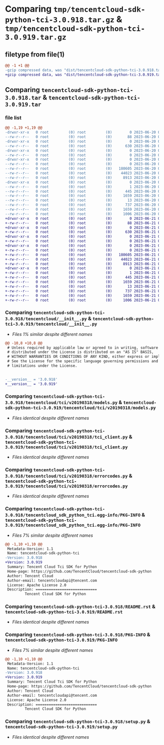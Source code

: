 # Comparing `tmp/tencentcloud-sdk-python-tci-3.0.918.tar.gz` & `tmp/tencentcloud-sdk-python-tci-3.0.919.tar.gz`

## filetype from file(1)

```diff
@@ -1 +1 @@
-gzip compressed data, was "dist/tencentcloud-sdk-python-tci-3.0.918.tar", last modified: Tue Jun 20 02:49:06 2023, max compression
+gzip compressed data, was "dist/tencentcloud-sdk-python-tci-3.0.919.tar", last modified: Wed Jun 21 00:37:10 2023, max compression
```

## Comparing `tencentcloud-sdk-python-tci-3.0.918.tar` & `tencentcloud-sdk-python-tci-3.0.919.tar`

### file list

```diff
@@ -1,19 +1,19 @@
-drwxr-xr-x   0 root         (0) root         (0)        0 2023-06-20 02:49:06.000000 tencentcloud-sdk-python-tci-3.0.918/
--rw-r--r--   0 root         (0) root         (0)       88 2023-06-20 02:49:06.000000 tencentcloud-sdk-python-tci-3.0.918/setup.cfg
-drwxr-xr-x   0 root         (0) root         (0)        0 2023-06-20 02:49:06.000000 tencentcloud-sdk-python-tci-3.0.918/tencentcloud/
--rw-r--r--   0 root         (0) root         (0)      630 2023-06-20 02:49:06.000000 tencentcloud-sdk-python-tci-3.0.918/tencentcloud/__init__.py
-drwxr-xr-x   0 root         (0) root         (0)        0 2023-06-20 02:49:06.000000 tencentcloud-sdk-python-tci-3.0.918/tencentcloud/tci/
--rw-r--r--   0 root         (0) root         (0)        0 2023-06-20 02:49:06.000000 tencentcloud-sdk-python-tci-3.0.918/tencentcloud/tci/__init__.py
-drwxr-xr-x   0 root         (0) root         (0)        0 2023-06-20 02:49:06.000000 tencentcloud-sdk-python-tci-3.0.918/tencentcloud/tci/v20190318/
--rw-r--r--   0 root         (0) root         (0)        0 2023-06-20 02:49:06.000000 tencentcloud-sdk-python-tci-3.0.918/tencentcloud/tci/v20190318/__init__.py
--rw-r--r--   0 root         (0) root         (0)   180605 2023-06-20 02:49:06.000000 tencentcloud-sdk-python-tci-3.0.918/tencentcloud/tci/v20190318/models.py
--rw-r--r--   0 root         (0) root         (0)    44023 2023-06-20 02:49:06.000000 tencentcloud-sdk-python-tci-3.0.918/tencentcloud/tci/v20190318/tci_client.py
--rw-r--r--   0 root         (0) root         (0)     8913 2023-06-20 02:49:06.000000 tencentcloud-sdk-python-tci-3.0.918/tencentcloud/tci/v20190318/errorcodes.py
-drwxr-xr-x   0 root         (0) root         (0)        0 2023-06-20 02:49:06.000000 tencentcloud-sdk-python-tci-3.0.918/tencentcloud_sdk_python_tci.egg-info/
--rw-r--r--   0 root         (0) root         (0)        1 2023-06-20 02:49:06.000000 tencentcloud-sdk-python-tci-3.0.918/tencentcloud_sdk_python_tci.egg-info/dependency_links.txt
--rw-r--r--   0 root         (0) root         (0)      445 2023-06-20 02:49:06.000000 tencentcloud-sdk-python-tci-3.0.918/tencentcloud_sdk_python_tci.egg-info/SOURCES.txt
--rw-r--r--   0 root         (0) root         (0)     1659 2023-06-20 02:49:06.000000 tencentcloud-sdk-python-tci-3.0.918/tencentcloud_sdk_python_tci.egg-info/PKG-INFO
--rw-r--r--   0 root         (0) root         (0)       13 2023-06-20 02:49:06.000000 tencentcloud-sdk-python-tci-3.0.918/tencentcloud_sdk_python_tci.egg-info/top_level.txt
--rw-r--r--   0 root         (0) root         (0)      737 2023-06-20 02:49:06.000000 tencentcloud-sdk-python-tci-3.0.918/README.rst
--rw-r--r--   0 root         (0) root         (0)     1659 2023-06-20 02:49:06.000000 tencentcloud-sdk-python-tci-3.0.918/PKG-INFO
--rw-r--r--   0 root         (0) root         (0)     1006 2023-06-20 02:49:06.000000 tencentcloud-sdk-python-tci-3.0.918/setup.py
+drwxr-xr-x   0 root         (0) root         (0)        0 2023-06-21 00:37:10.000000 tencentcloud-sdk-python-tci-3.0.919/
+-rw-r--r--   0 root         (0) root         (0)       88 2023-06-21 00:37:10.000000 tencentcloud-sdk-python-tci-3.0.919/setup.cfg
+drwxr-xr-x   0 root         (0) root         (0)        0 2023-06-21 00:37:10.000000 tencentcloud-sdk-python-tci-3.0.919/tencentcloud/
+-rw-r--r--   0 root         (0) root         (0)      630 2023-06-21 00:37:10.000000 tencentcloud-sdk-python-tci-3.0.919/tencentcloud/__init__.py
+drwxr-xr-x   0 root         (0) root         (0)        0 2023-06-21 00:37:10.000000 tencentcloud-sdk-python-tci-3.0.919/tencentcloud/tci/
+-rw-r--r--   0 root         (0) root         (0)        0 2023-06-21 00:37:10.000000 tencentcloud-sdk-python-tci-3.0.919/tencentcloud/tci/__init__.py
+drwxr-xr-x   0 root         (0) root         (0)        0 2023-06-21 00:37:10.000000 tencentcloud-sdk-python-tci-3.0.919/tencentcloud/tci/v20190318/
+-rw-r--r--   0 root         (0) root         (0)        0 2023-06-21 00:37:10.000000 tencentcloud-sdk-python-tci-3.0.919/tencentcloud/tci/v20190318/__init__.py
+-rw-r--r--   0 root         (0) root         (0)   180605 2023-06-21 00:37:10.000000 tencentcloud-sdk-python-tci-3.0.919/tencentcloud/tci/v20190318/models.py
+-rw-r--r--   0 root         (0) root         (0)    44023 2023-06-21 00:37:10.000000 tencentcloud-sdk-python-tci-3.0.919/tencentcloud/tci/v20190318/tci_client.py
+-rw-r--r--   0 root         (0) root         (0)     8913 2023-06-21 00:37:10.000000 tencentcloud-sdk-python-tci-3.0.919/tencentcloud/tci/v20190318/errorcodes.py
+drwxr-xr-x   0 root         (0) root         (0)        0 2023-06-21 00:37:10.000000 tencentcloud-sdk-python-tci-3.0.919/tencentcloud_sdk_python_tci.egg-info/
+-rw-r--r--   0 root         (0) root         (0)        1 2023-06-21 00:37:10.000000 tencentcloud-sdk-python-tci-3.0.919/tencentcloud_sdk_python_tci.egg-info/dependency_links.txt
+-rw-r--r--   0 root         (0) root         (0)      445 2023-06-21 00:37:10.000000 tencentcloud-sdk-python-tci-3.0.919/tencentcloud_sdk_python_tci.egg-info/SOURCES.txt
+-rw-r--r--   0 root         (0) root         (0)     1659 2023-06-21 00:37:10.000000 tencentcloud-sdk-python-tci-3.0.919/tencentcloud_sdk_python_tci.egg-info/PKG-INFO
+-rw-r--r--   0 root         (0) root         (0)       13 2023-06-21 00:37:10.000000 tencentcloud-sdk-python-tci-3.0.919/tencentcloud_sdk_python_tci.egg-info/top_level.txt
+-rw-r--r--   0 root         (0) root         (0)      737 2023-06-21 00:37:10.000000 tencentcloud-sdk-python-tci-3.0.919/README.rst
+-rw-r--r--   0 root         (0) root         (0)     1659 2023-06-21 00:37:10.000000 tencentcloud-sdk-python-tci-3.0.919/PKG-INFO
+-rw-r--r--   0 root         (0) root         (0)     1006 2023-06-21 00:37:10.000000 tencentcloud-sdk-python-tci-3.0.919/setup.py
```

### Comparing `tencentcloud-sdk-python-tci-3.0.918/tencentcloud/__init__.py` & `tencentcloud-sdk-python-tci-3.0.919/tencentcloud/__init__.py`

 * *Files 1% similar despite different names*

```diff
@@ -10,8 +10,8 @@
 # Unless required by applicable law or agreed to in writing, software
 # distributed under the License is distributed on an "AS IS" BASIS,
 # WITHOUT WARRANTIES OR CONDITIONS OF ANY KIND, either express or implied.
 # See the License for the specific language governing permissions and
 # limitations under the License.
 
 
-__version__ = '3.0.918'
+__version__ = '3.0.919'
```

### Comparing `tencentcloud-sdk-python-tci-3.0.918/tencentcloud/tci/v20190318/models.py` & `tencentcloud-sdk-python-tci-3.0.919/tencentcloud/tci/v20190318/models.py`

 * *Files identical despite different names*

### Comparing `tencentcloud-sdk-python-tci-3.0.918/tencentcloud/tci/v20190318/tci_client.py` & `tencentcloud-sdk-python-tci-3.0.919/tencentcloud/tci/v20190318/tci_client.py`

 * *Files identical despite different names*

### Comparing `tencentcloud-sdk-python-tci-3.0.918/tencentcloud/tci/v20190318/errorcodes.py` & `tencentcloud-sdk-python-tci-3.0.919/tencentcloud/tci/v20190318/errorcodes.py`

 * *Files identical despite different names*

### Comparing `tencentcloud-sdk-python-tci-3.0.918/tencentcloud_sdk_python_tci.egg-info/PKG-INFO` & `tencentcloud-sdk-python-tci-3.0.919/tencentcloud_sdk_python_tci.egg-info/PKG-INFO`

 * *Files 7% similar despite different names*

```diff
@@ -1,10 +1,10 @@
 Metadata-Version: 1.1
 Name: tencentcloud-sdk-python-tci
-Version: 3.0.918
+Version: 3.0.919
 Summary: Tencent Cloud Tci SDK for Python
 Home-page: https://github.com/TencentCloud/tencentcloud-sdk-python
 Author: Tencent Cloud
 Author-email: tencentcloudapi@tencent.com
 License: Apache License 2.0
 Description: ============================
         Tencent Cloud SDK for Python
```

### Comparing `tencentcloud-sdk-python-tci-3.0.918/README.rst` & `tencentcloud-sdk-python-tci-3.0.919/README.rst`

 * *Files identical despite different names*

### Comparing `tencentcloud-sdk-python-tci-3.0.918/PKG-INFO` & `tencentcloud-sdk-python-tci-3.0.919/PKG-INFO`

 * *Files 7% similar despite different names*

```diff
@@ -1,10 +1,10 @@
 Metadata-Version: 1.1
 Name: tencentcloud-sdk-python-tci
-Version: 3.0.918
+Version: 3.0.919
 Summary: Tencent Cloud Tci SDK for Python
 Home-page: https://github.com/TencentCloud/tencentcloud-sdk-python
 Author: Tencent Cloud
 Author-email: tencentcloudapi@tencent.com
 License: Apache License 2.0
 Description: ============================
         Tencent Cloud SDK for Python
```

### Comparing `tencentcloud-sdk-python-tci-3.0.918/setup.py` & `tencentcloud-sdk-python-tci-3.0.919/setup.py`

 * *Files identical despite different names*

